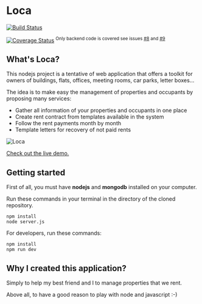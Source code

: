 Loca
====

[![Build Status](https://travis-ci.org/camelaissani/loca.svg?branch=master)](https://travis-ci.org/camelaissani/loca)

[![Coverage Status](https://coveralls.io/repos/github/camelaissani/loca/badge.svg?branch=master)](https://coveralls.io/github/camelaissani/loca?branch=master)
<sup>Only backend code is covered see issues [#8](https://github.com/camelaissani/loca/issues/8) and [#9](https://github.com/camelaissani/loca/issues/9)</sup>

## What's Loca?

This nodejs project is a tentative of web application that offers a toolkit for owners of buildings, flats, offices, meeting rooms, car parks, letter boxes...

The idea is to make easy the management of properties and occupants by proposing many services:
 - Gather all information of your properties and occupants in one place
 - Create rent contract from templates available in the system
 - Follow the rent payments month by month
 - Template letters for recovery of not paid rents

![Loca](http://www.nuageprive.fr/images/loca-sample.png "Open source real estate management")

[Check out the live demo.](http://demo.nuageprive.fr/)

## Getting started
First of all, you must have **nodejs** and **mongodb** installed on your computer.

Run these commands in your terminal in the directory of the cloned repository.

```
npm install
node server.js
```

For developers, run these commands:

```
npm install
npm run dev
```

Why I created this application?
-------------------------------
Simply to help my best friend and I to manage properties that we rent.

Above all, to have a good reason to play with node and javascript :-)

